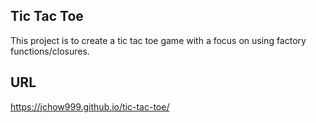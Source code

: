 ## Tic Tac Toe ##

This project is to create a tic tac toe game with a focus on using factory functions/closures.

## URL ##

https://jchow999.github.io/tic-tac-toe/
